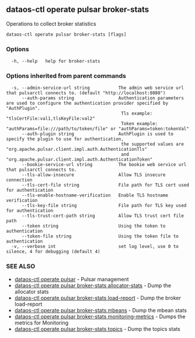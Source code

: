 ## dataos-ctl operate pulsar broker-stats

Operations to collect broker statistics

```
dataos-ctl operate pulsar broker-stats [flags]
```

### Options

```
  -h, --help   help for broker-stats
```

### Options inherited from parent commands

```
  -s, --admin-service-url string           The admin web service url that pulsarctl connects to. (default "http://localhost:8080")
      --auth-params string                 Authentication parameters are used to configure the authentication provider specified by "AuthPlugin".
                                            Tls example: "tlsCertFile:val1,tlsKeyFile:val2"
                                            Token example: "authParams=file:///path/to/token/file" or "authParams=token:tokenVal"
      --auth-plugin string                 AuthPlugin is used to specify the plugin to use for authentication,
                                            the supported values are "org.apache.pulsar.client.impl.auth.AuthenticationTls"
                                            and "org.apache.pulsar.client.impl.auth.AuthenticationToken"
      --bookie-service-url string          The bookie web service url that pulsarctl connects to.
      --tls-allow-insecure                 Allow TLS insecure connection
      --tls-cert-file string               File path for TLS cert used for authentication
      --tls-enable-hostname-verification   Enable TLS hostname verification
      --tls-key-file string                File path for TLS key used for authentication
      --tls-trust-cert-path string         Allow TLS trust cert file path
      --token string                       Using the token to authentication
      --token-file string                  Using the token file to authentication
  -v, --verbose int                        set log level, use 0 to silence, 4 for debugging (default 4)
```

### SEE ALSO

* [dataos-ctl operate pulsar](dataos-ctl_operate_pulsar.md)	 - Pulsar management
* [dataos-ctl operate pulsar broker-stats allocator-stats](dataos-ctl_operate_pulsar_broker-stats_allocator-stats.md)	 - Dump the allocator stats
* [dataos-ctl operate pulsar broker-stats load-report](dataos-ctl_operate_pulsar_broker-stats_load-report.md)	 - Dump the broker load-report
* [dataos-ctl operate pulsar broker-stats mbeans](dataos-ctl_operate_pulsar_broker-stats_mbeans.md)	 - Dump the mbean stats
* [dataos-ctl operate pulsar broker-stats monitoring-metrics](dataos-ctl_operate_pulsar_broker-stats_monitoring-metrics.md)	 - Dumps the metrics for Monitoring
* [dataos-ctl operate pulsar broker-stats topics](dataos-ctl_operate_pulsar_broker-stats_topics.md)	 - Dump the topics stats

